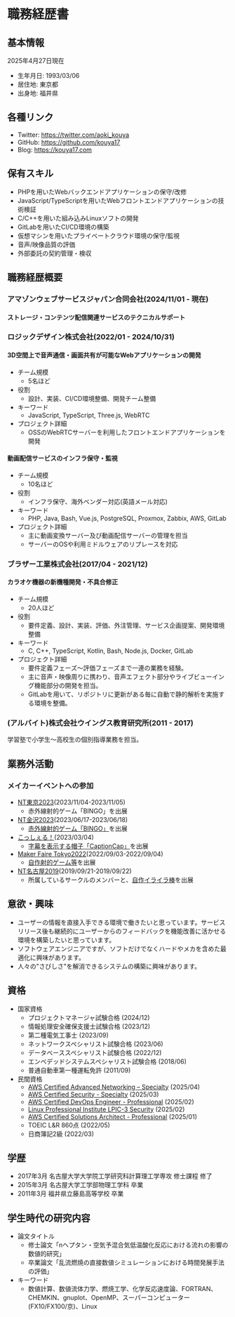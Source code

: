# 職務経歴書

## 基本情報

2025年4月27日現在

- 生年月日: 1993/03/06
- 居住地: 東京都
- 出身地: 福井県

## 各種リンク

- Twitter: https://twitter.com/aoki_kouya
- GitHub: https://github.com/kouya17
- Blog: https://kouya17.com

## 保有スキル

- PHPを用いたWebバックエンドアプリケーションの保守/改修
- JavaScript/TypeScriptを用いたWebフロントエンドアプリケーションの技術検証
- C/C++を用いた組み込みLinuxソフトの開発
- GitLabを用いたCI/CD環境の構築
- 仮想マシンを用いたプライベートクラウド環境の保守/監視
- 音声/映像品質の評価
- 外部委託の契約管理・検収

## 職務経歴概要

### アマゾンウェブサービスジャパン合同会社(2024/11/01 - 現在)

#### ストレージ・コンテンツ配信関連サービスのテクニカルサポート

### ロジックデザイン株式会社(2022/01 - 2024/10/31)

#### 3D空間上で音声通信・画面共有が可能なWebアプリケーションの開発

- チーム規模
  - 5名ほど
- 役割
  - 設計、実装、CI/CD環境整備、開発チーム整備
- キーワード
  - JavaScript, TypeScript, Three.js, WebRTC
- プロジェクト詳細
  - OSSのWebRTCサーバーを利用したフロントエンドアプリケーションを開発

#### 動画配信サービスのインフラ保守・監視

- チーム規模
  - 10名ほど
- 役割
  - インフラ保守、海外ベンダー対応(英語メール対応)
- キーワード
  - PHP, Java, Bash, Vue.js, PostgreSQL, Proxmox, Zabbix, AWS, GitLab
- プロジェクト詳細
  - 主に動画変換サーバー及び動画配信サーバーの管理を担当
  - サーバーのOSや利用ミドルウェアのリプレースを対応

### ブラザー工業株式会社(2017/04 - 2021/12)

#### カラオケ機器の新機種開発・不具合修正

- チーム規模
  - 20人ほど
- 役割
  - 要件定義、設計、実装、評価、外注管理、サービス企画提案、開発環境整備
- キーワード
  - C, C++, TypeScript, Kotlin, Bash, Node.js, Docker, GitLab
- プロジェクト詳細
  - 要件定義フェーズ～評価フェーズまで一連の業務を経験。
  - 主に音声・映像周りに携わり、音声エフェクト部分やライブビューイング機能部分の開発を担当。
  - GitLabを用いて、リポジトリに更新がある毎に自動で静的解析を実施する環境を整備。

### (アルバイト)株式会社ウイングス教育研究所(2011 - 2017)

学習塾で小学生～高校生の個別指導業務を担当。

## 業務外活動

### メイカーイベントへの参加

- [NT東京2023](https://wiki.nicotech.jp/nico_tech/?NT%E6%9D%B1%E4%BA%AC2023)(2023/11/04-2023/11/05)
  - 赤外線射的ゲーム「BINGO」を出展
- [NT金沢2023](https://wiki.nicotech.jp/nico_tech/?NT%E9%87%91%E6%B2%A22023)(2023/06/17-2023/06/18)
  - [赤外線射的ゲーム「BINGO」](https://twitter.com/aoki_kouya/status/1668960003133411329)を出展
- [こっしぇる！](https://coshel.org/)(2023/03/04)
  - [字幕を表示する帽子「CaptionCap」](https://coshel.org/2023/03/01/post-289/)を出展
- [Maker Faire Tokyo2022](https://makezine.jp/event/mft2022/)(2022/09/03-2022/09/04)
  - [自作射的ゲーム等](https://makezine.jp/event/makers-mft2022/m0007/)を出展
- [NT名古屋2019](https://wiki.nicotech.jp/nico_tech/index.php?NT%E5%90%8D%E5%8F%A4%E5%B1%8B2019)(2019/09/21-2019/09/22)
  - 所属しているサークルのメンバーと、[自作イライラ棒](https://makezine.jp/event/makers-mfk2020/m0091/)を出展

## 意欲・興味

- ユーザーの情報を直接入手できる環境で働きたいと思っています。サービスリリース後も継続的にユーザーからのフィードバックを機能改善に活かせる環境を構築したいと思っています。
- ソフトウェアエンジニアですが、ソフトだけでなくハードやメカを含めた最適化に興味があります。
- 人々の"さびしさ"を解消できるシステムの構築に興味があります。

## 資格

- 国家資格
  - プロジェクトマネージャ試験合格 (2024/12)
  - 情報処理安全確保支援士試験合格 (2023/12)
  - 第二種電気工事士 (2023/09)
  - ネットワークスペシャリスト試験合格 (2023/06)
  - データベーススペシャリスト試験合格 (2022/12)
  - エンベデッドシステムスペシャリスト試験合格 (2018/06)
  - 普通自動車第一種運転免許 (2011/09)
- 民間資格
  - [AWS Certified Advanced Networking – Specialty](https://www.credly.com/badges/b1edc555-9cb9-4ce2-8c18-897881264652/public_url) (2025/04)
  - [AWS Certified Security - Specialty](https://www.credly.com/badges/fdcf5700-c564-47bb-a6f6-ad201fccfa88/public_url) (2025/03)
  - [AWS Certified DevOps Engineer - Professional](https://www.credly.com/badges/3cb6af5b-63fb-4d25-8494-62908166f3af/public_url) (2025/02)
  - [Linux Professional Institute LPIC-3 Security](https://www.credly.com/badges/c412eb1d-ee44-4ec8-84f9-c8bf4b1f5cda/public_url) (2025/02)
  - [AWS Certified Solutions Architect - Professional](https://www.credly.com/badges/2d03ca3c-bf93-4c06-8473-568455366e68/public_url) (2025/01)
  - TOEIC L&R 860点 (2022/05)
  - 日商簿記2級 (2022/03)

## 学歴

- 2017年3月 名古屋大学大学院工学研究科計算理工学専攻 修士課程 修了
- 2015年3月 名古屋大学工学部物理工学科 卒業
- 2011年3月 福井県立藤島高等学校 卒業

## 学生時代の研究内容

- 論文タイトル
  - 修士論文「nヘプタン・空気予混合気低温酸化反応における流れの影響の数値的研究」
  - 卒業論文「乱流燃焼の直接数値シミュレーションにおける時間発展手法の評価」 
- キーワード
  - 数値計算、数値流体力学、燃焼工学、化学反応速度論、FORTRAN、CHEMKIN、gnuplot、OpenMP、スーパーコンピューター(FX10/FX100/京)、Linux
